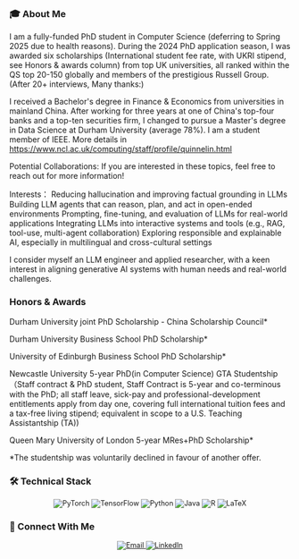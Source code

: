 ### 🎓 About Me  
I am a fully-funded PhD student in Computer Science (deferring to Spring 2025 due to health reasons). During the 2024 PhD application season, I was awarded six scholarships (International student fee rate, with UKRI stipend, see Honors & awards column) from top UK universities, all ranked within the QS top 20-150 globally and members of the prestigious Russell Group. (After 20+ interviews, Many thanks:)

I received a Bachelor's degree in Finance & Economics from universities in mainland China. After working for three years at one of China's top-four banks and a top-ten securities firm, I changed to pursue a Master's degree in Data Science at Durham University (average 78%). I am a student member of IEEE. More details in https://www.ncl.ac.uk/computing/staff/profile/quinnelin.html

Potential Collaborations: If you are interested in these topics, feel free to reach out for more information!

Interests：
Reducing hallucination and improving factual grounding in LLMs
Building LLM agents that can reason, plan, and act in open-ended environments
Prompting, fine-tuning, and evaluation of LLMs for real-world applications
Integrating LLMs into interactive systems and tools (e.g., RAG, tool-use, multi-agent collaboration)
Exploring responsible and explainable AI, especially in multilingual and cross-cultural settings

I consider myself an LLM engineer and applied researcher, with a keen interest in aligning generative AI systems with human needs and real-world challenges.


</div>  

### Honors & Awards
Durham University joint PhD Scholarship - China Scholarship Council*

Durham University Business School PhD Scholarship*

University of Edinburgh Business School PhD Scholarship*

Newcastle University 5-year PhD(in Computer Science) GTA Studentship （Staff contract & PhD student, Staff Contract is 5-year and co-terminous with the PhD; all staff leave, sick-pay and professional-development entitlements apply from day one, covering full international tuition fees and a tax-free living stipend; equivalent in scope to a U.S. Teaching Assistantship (TA))

Queen Mary University of London 5-year MRes+PhD Scholarship*

*The studentship was voluntarily declined in favour of another offer.

### 🛠️ Technical Stack  
<p align="center" style="font-size: 0.9em">  
  <img src="https://img.shields.io/badge/PyTorch-%23EE4C2C.svg?style=flat-square&logo=PyTorch&logoColor=white" alt="PyTorch" />  
  <img src="https://img.shields.io/badge/TensorFlow-%23FF6F00.svg?style=flat-square&logo=TensorFlow&logoColor=white" alt="TensorFlow" />  
  <img src="https://img.shields.io/badge/python-3670A0?style=flat-square&logo=python&logoColor=ffdd54" alt="Python" />  
  <img src="https://img.shields.io/badge/java-%23ED8B00.svg?style=flat-square&logo=openjdk&logoColor=white" alt="Java" />  
  <img src="https://img.shields.io/badge/r-%23276DC3.svg?style=flat-square&logo=r&logoColor=white" alt="R" />  
  <img src="https://img.shields.io/badge/latex-%23008080.svg?style=flat-square&logo=latex&logoColor=white" alt="LaTeX" />  
</p>  

### 🤝 Connect With Me  
<p align="center" style="font-size: 0.9em">  
  <a href="mailto:yan.quinne.lin@outlook.com">  
    <img src="https://img.shields.io/badge/Email-D14836?style=flat-square&logo=gmail&logoColor=white" alt="Email" />  
  </a>  
  <a href="https://www.linkedin.com/in/quinne-lin-49b171264/">  
    <img src="https://img.shields.io/badge/LinkedIn-0077B5?style=flat-square&logo=linkedin&logoColor=white" alt="LinkedIn" />  
  </a>  
</p>  
